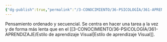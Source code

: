 ```yaml
---
{"dg-publish":true,"permalink":"/3-CONOCIMIENTO/36-PSICOLOGÍA/361-APRENDIZAJE/Estilo de aprendizaje Auditivo/"}
---
```


Pensamiento ordenado y secuencial. Se centra en hacer una tarea a la vez y de forma más lenta que en el [[3-CONOCIMIENTO/36-PSICOLOGÍA/361-APRENDIZAJE/Estilo de aprendizaje Visual\|Estilo de aprendizaje Visual]].